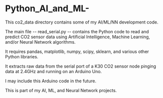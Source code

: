 # Python_AI_and_ML-
This co2_data directory contains some of my AI/ML/NN development code.

The main file -- read_serial.py -- contains the Python code to read and predict CO2 sensor data using Artificial Intelligence, Machine Learning, and/or Neural Network algorithms.

It requires pandas, matplotlib, numpy, scipy, sklearn, and various other Python libraries.

It extracts raw data from the serial port of a K30 CO2 sensor node pinging data at 2.4GHz and running on an Arduino Uno.

I may include this Arduino code in the future.

This is part of my AI, ML, and Neural Network projects.
